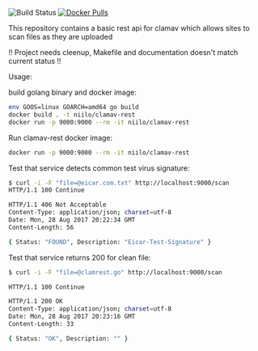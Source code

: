 ![Build Status](https://travis-ci.org/niilo/clamav-rest.svg) [![Docker Pulls](https://img.shields.io/docker/pulls/mashape/kong.svg)]()

This repository contains a basic rest api for clamav which allows sites to scan files as they are uploaded

!! Project needs cleenup, Makefile and documentation doesn't match current status !!

Usage:

build golang binary and docker image:
```bash
env GOOS=linux GOARCH=amd64 go build
docker build . -t niilo/clamav-rest
docker run -p 9000:9000 --rm -it niilo/clamav-rest
```

Run clamav-rest docker image:
```bash
docker run -p 9000:9000 --rm -it niilo/clamav-rest
```

Test that service detects common test virus signature:
```bash
$ curl -i -F "file=@eicar.com.txt" http://localhost:9000/scan
HTTP/1.1 100 Continue

HTTP/1.1 406 Not Acceptable
Content-Type: application/json; charset=utf-8
Date: Mon, 28 Aug 2017 20:22:34 GMT
Content-Length: 56

{ Status: "FOUND", Description: "Eicar-Test-Signature" }
```

Test that service returns 200 for clean file:
```bash
$ curl -i -F "file=@clamrest.go" http://localhost:9000/scan

HTTP/1.1 100 Continue

HTTP/1.1 200 OK
Content-Type: application/json; charset=utf-8
Date: Mon, 28 Aug 2017 20:23:16 GMT
Content-Length: 33

{ Status: "OK", Description: "" }
```